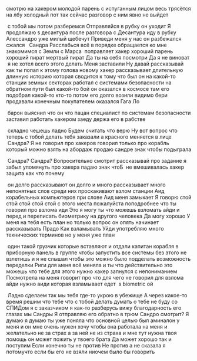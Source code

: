 смотрю на хакером молодой парень с испуганным лицом весь трясётся на лбу
холодный пот так сейчас разговор с ним явно не выйдет

 с тобой мы потом разберемся Отправляйся в рубку он уходит Я продолжаю s
десантура после разговора с Десантура иду в рубку Алессандро уже милый щебечут
Приведи меня у нас он разбежался сжался   Сандра Расслабься всё в порядке
обращается ко мне знакомимся с Земли с Марса  поправляет хакер хороший парень
хороший пират мертвый пират Да ты на себя посмотри Да я не виноват  я не хотел
всего этого делать Меня заставили Ну давай рассказывай как ты попал к этому
голова новому хакер рассказывает длительную длинную историю которая сводится к
тому что был он на какой-то станции земных секторах работал с системами
безопасности на обратном пути был какой-то бой он оказался в космосе там его
подобрал какой-то кто-то потом его долго возили видимо бери продавали конечным
покупателем оказался Гага Ло

 барон выяснил что он что пацан специалист по системам безопасности заставил
работать хакером заеду держа его в рабстве

 складно чешешь ладно Будем считать что верю Ну вот вопрос что теперь с тобой
делать тебя заказали а красного меняется в лице  Сандра? Я не говорил про
хакеров говорил только про корабль который можно взять на абордаж продаю сандре
знак чтобы подыграла

 Сандра? Сандра? Вопросительно смотрит рассказывай про задание я забыл упомянуть
про хакера падаю знак чтоБ  не вмешивалась хакер защита как что почему

 он долго рассказывают он долго и много рассказывает много непонятных слов среди
них проскакивают взлом станции Аид корабельных компьютеров при слове Аид меня
замыкает Я говорю стой стой стой стой стой с этого места пожалуйста поподробнее
что ты говорил про взлома иди Это я могу ты что можешь взломать айди и перед и
переписать биометрику на другого человека Да могу хорошо У меня на тебя есть
план но только вопрос он опять начинает рассказывать Прадо Как взламывать Уйди
употребляю много технических терминов но у меня уже план

 один такой грузчик которые вставляют и отдали капитан корабля в приборную
панель в группе чтобы запустить все системы без этого не взлетишь и я не слышал
чтобы это можно было подделать возможность переделки Риги для меня всё меняла и
ты что действительно это можешь что тебе для этого нужно хакер запнулся с
непониманием Посмотрела на меня говорит про что для чего не говорил для взлома
айди нужно аиди которая взламывает едет  s biometric ой

 Ладно сделаем так мы тебя где-то укрою в убежище А через какое-то время решим
что тебе что с тобой делать думать о тебе не буду со СПИДом я с заказчиком я
как-то разберусь вижу благодарность его глазах мы Сандры Я отправляю его обратно
в трюм Сандро смотрит? Я думаю я думаю ты уже поняла что основной целью был
аминалон у меня и он мне очень нужен хочу чтобы она работала на меня и
желательно не за страх а за ней не из страха и мне тут нужна твоя помощь он
может пожить у твоего брата Да может хорошо так и поступим Если конечно ты не
против Не против а не сказала я потомучто если бы его не взяли ниочем было бы
говорить
